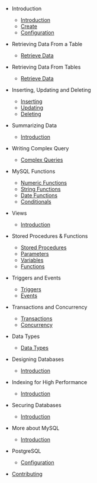 - Introduction

  - [Introduction](intro/intro.md)
  - [Create](intro/create.md)
  - [Configuration](intro/config.md)

- Retrieving Data From a Table

  - [Retrieve Data](retrieve_single/select.md)

- Retrieving Data From Tables

  - [Retrieve Data](retrieve_multiple/select.md)

- Inserting, Updating and Deleting

  - [Inserting](update/insert.md)
  - [Updating](update/update.md)
  - [Deleting](update/delete.md)

- Summarizing Data

  - [Introduction](summary/index.md)

- Writing Complex Query

  - [Complex Queries](complex/complex.md)

- MySQL Functions

  - [Numeric Functions](functions/numeric.md)
  - [String Functions](functions/string.md)
  - [Date Functions](functions/date.md)
  - [Conditionals](functions/condition.md)

- Views

  - [Introduction](views/intro.md)

- Stored Procedures & Functions

  - [Stored Procedures](stored_procedures/sp.md)
  - [Parameters](stored_procedures/parameters.md)
  - [Variables](stored_procedures/variables.md)
  - [Functions](stored_procedures/func.md)

- Triggers and Events

  - [Triggers](triggers_events/triggers.md)
  - [Events](triggers_events/events.md)

- Transactions and Concurrency

  - [Transactions](transactions/trans.md)
  - [Concurrency](transactions/conc.md)

- Data Types

  - [Data Types](data_types/intro.md)

- Designing Databases

  - [Introduction](design/intro.md)

- Indexing for High Performance

  - [Introduction](indexing/intro.md)

- Securing Databases

  - [Introduction](security/intro.md)

- More about MySQL

  - [Introduction](mysql/intro.md)

- PostgreSQL
  - [Configuration](pgsql/connection.md)

* [Contributing](contribution/index.md)
